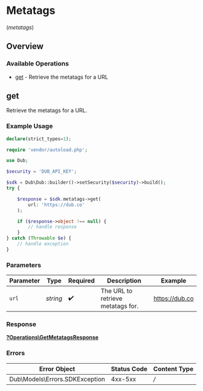 # Metatags
(*metatags*)

## Overview

### Available Operations

* [get](#get) - Retrieve the metatags for a URL

## get

Retrieve the metatags for a URL.

### Example Usage

```php
declare(strict_types=1);

require 'vendor/autoload.php';

use Dub;

$security = 'DUB_API_KEY';

$sdk = Dub\Dub::builder()->setSecurity($security)->build();
try {

    $response = $sdk.metatags->get(
        url: 'https://dub.co'
    );

    if ($response->object !== null) {
        // handle response
    }
} catch (Throwable $e) {
    // handle exception
}
```

### Parameters

| Parameter                         | Type                              | Required                          | Description                       | Example                           |
| --------------------------------- | --------------------------------- | --------------------------------- | --------------------------------- | --------------------------------- |
| `url`                             | *string*                          | :heavy_check_mark:                | The URL to retrieve metatags for. | https://dub.co                    |

### Response

**[?Operations\GetMetatagsResponse](../../Models/Operations/GetMetatagsResponse.md)**

### Errors

| Error Object                   | Status Code                    | Content Type                   |
| ------------------------------ | ------------------------------ | ------------------------------ |
| Dub\Models\Errors.SDKException | 4xx-5xx                        | */*                            |
